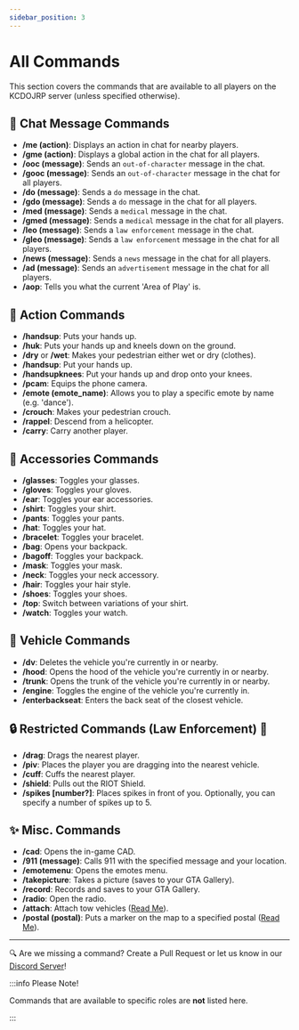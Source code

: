 ```yaml
---
sidebar_position: 3
---
```


# All Commands

This section covers the commands that are available to all players on the KCDOJRP server (unless specified otherwise).

## 🧑 Chat Message Commands
- **/me (action)**: Displays an action in chat for nearby players.
- **/gme (action)**: Displays a global action in the chat for all players.
- **/ooc (message)**: Sends an `out-of-character` message in the chat.
- **/gooc (message)**: Sends an `out-of-character` message in the chat for all players.
- **/do (message)**: Sends a `do` message in the chat.
- **/gdo (message)**: Sends a `do` message in the chat for all players.
- **/med (message)**: Sends a `medical` message in the chat.
- **/gmed (message)**: Sends a `medical` message in the chat for all players.
- **/leo (message)**: Sends a `law enforcement` message in the chat.
- **/gleo (message)**: Sends a `law enforcement` message in the chat for all players.
- **/news (message)**: Sends a `news` message in the chat for all players.
- **/ad (message)**: Sends an `advertisement` message in the chat for all players.
- **/aop**: Tells you what the current 'Area of Play' is.

## 🚶 Action Commands
- **/handsup**: Puts your hands up.
- **/huk**: Puts your hands up and kneels down on the ground.
- **/dry** or **/wet**: Makes your pedestrian either wet or dry (clothes).
- **/handsup**: Put your hands up.
- **/handsupknees**: Put your hands up and drop onto your knees.
- **/pcam**: Equips the phone camera.
- **/emote (emote_name)**: Allows you to play a specific emote by name (e.g. 'dance').
- **/crouch**: Makes your pedestrian crouch.
- **/rappel**: Descend from a helicopter.
- **/carry**: Carry another player.

## 👕 Accessories Commands
- **/glasses**: Toggles your glasses.
- **/gloves**: Toggles your gloves.
- **/ear**: Toggles your ear accessories.
- **/shirt**: Toggles your shirt.
- **/pants**: Toggles your pants.
- **/hat**: Toggles your hat.
- **/bracelet**: Toggles your bracelet.
- **/bag**: Opens your backpack.
- **/bagoff**: Toggles your backpack.
- **/mask**: Toggles your mask.
- **/neck**: Toggles your neck accessory.
- **/hair**: Toggles your hair style.
- **/shoes**: Toggles your shoes.
- **/top**: Switch between variations of your shirt.
- **/watch**: Toggles your watch.

## 🚗 Vehicle Commands
- **/dv**: Deletes the vehicle you're currently in or nearby.
- **/hood**: Opens the hood of the vehicle you're currently in or nearby.
- **/trunk**: Opens the trunk of the vehicle you're currently in or nearby.
- **/engine**: Toggles the engine of the vehicle you're currently in.
- **/enterbackseat**: Enters the back seat of the closest vehicle.

## 🔒 Restricted Commands (Law Enforcement) 👮
- **/drag**: Drags the nearest player.
- **/piv**: Places the player you are dragging into the nearest vehicle.
- **/cuff**: Cuffs the nearest player.
- **/shield**: Pulls out the RIOT Shield.
- **/spikes [number?]**: Places spikes in front of you. Optionally, you can specify a number of spikes up to 5.

## ✨ Misc. Commands
- **/cad**: Opens the in-game CAD.
- **/911 (message)**: Calls 911 with the specified message and your location.
- **/emotemenu**: Opens the emotes menu.
- **/takepicture**: Takes a picture (saves to your GTA Gallery).
- **/record**: Records and saves to your GTA Gallery.
- **/radio**: Open the radio.
- **/attach**: Attach tow vehicles ([Read Me](https://docs.kcdojrp.com/docs/intro)).
- **/postal (postal)**: Puts a marker on the map to a specified postal ([Read Me](https://docs.kcdojrp.com/docs/intro)).

---

🔍 Are we missing a command? Create a Pull Request or let us know in our [Discord Server](https://discord.gg/sAAMeZZvrq)!

:::info Please Note!

Commands that are available to specific roles are **not** listed here.

:::
